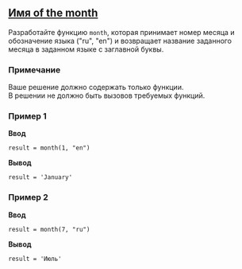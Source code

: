 ## [Имя of the month](../../../solutions/4.1/41_d.py)

Разработайте функцию `month`, которая принимает номер месяца и обозначение языка ("ru", "en") и возвращает название заданного месяца в заданном языке с заглавной буквы.

### Примечание

Ваше решение должно содержать только функции.\
В решении не должно быть вызовов требуемых функций.

### Пример 1

**Ввод**
```plaintext
result = month(1, "en")
```

**Вывод**
```plaintext
result = 'January'
```

### Пример 2

**Ввод**
```plaintext
result = month(7, "ru")
```

**Вывод**
```plaintext
result = 'Июль'
```